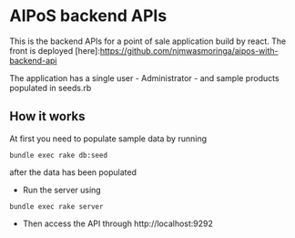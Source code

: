 # AIPoS backend APIs
This is the backend APIs for a point of sale application build by react.
The front is deployed [here]:https://github.com/njmwasmoringa/aipos-with-backend-api 

The application has a single user - Administrator - and sample products populated in seeds.rb

## How it works
At first you need to populate sample data by running
```
bundle exec rake db:seed
```
after the data has been populated

- Run the server using
```
bundle exec rake server
```
- Then access the API through http://localhost:9292

